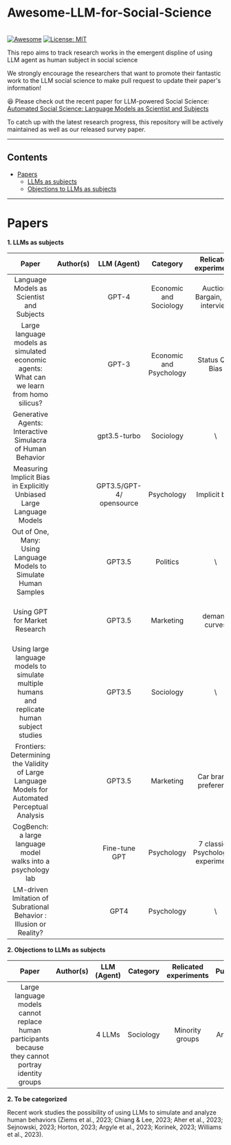 # Awesome-LLM-for-Social-Science 

\
[![Awesome](https://awesome.re/badge.svg)](https://awesome.re)
[![License: MIT](https://img.shields.io/badge/License-MIT-green.svg)](https://opensource.org/licenses/MIT)



This repo aims to track research works in the emergent displine of using LLM agent as human subject in social science

We strongly encourage the researchers that want to promote their fantastic work to the LLM social science to make pull request to update their paper's information!

:satisfied: Please check out the recent paper for LLM-powered Social Science: [Automated Social Science: Language Models as Scientist and Subjects](https://arxiv.org/abs/2404.11794)

To catch up with the latest research progress, this repository will be actively maintained as well as our released survey paper.

--- 

## Contents

- [Papers](#papers)
  - [LLMs as subjects](#experiment)
  - [Objections to LLMs as subjects](#experiment)



--- 

# Papers 

<b>1. LLMs as subjects</b>

| **Paper**| **Author(s)**  | **LLM (Agent)** | **Category** | **Relicated experiments** |**Publication** | **Link** |
|:---:|:----|:---:|:---:|:---:|:---:|:---:|
Language Models as Scientist and Subjects || GPT-4 | Economic and Sociology | Auction, Bargain, Job interview| Arxiv 2024| [[Link]](https://arxiv.org/abs/2404.11794) |
| Large language models as simulated economic agents: What can we learn from homo silicus? || GPT-3 | Economic and Psychology| Status Quo Bias| Arxiv 2023| [[Link]](https://www.nber.org/papers/w31122) |
| Generative Agents: Interactive Simulacra of Human Behavior | | gpt3.5-turbo | Sociology | \ |UIST 23|[[Link]](https://arxiv.org/pdf/2304.03442.pdf) |
| Measuring Implicit Bias in Explicitly Unbiased Large Language Models || GPT3.5/GPT-4/ opensource| Psychology | Implicit bias |ArXiv 23|[[Link]](https://arxiv.org/pdf/2402.04105.pdf) |
| Out of One, Many: Using Language Models to Simulate Human Samples|| GPT3.5 | Politics | \ |Political Analysis 23|[[Link]](https://www.cambridge.org/core/journals/political-analysis/article/abs/out-of-one-many-using-language-models-to-simulate-human-samples/035D7C8A55B237942FB6DBAD7CAA4E49) |
| Using GPT for Market Research|| GPT3.5 | Marketing | demand curves |Harvard Business School Working Paper 23|[[Link]](https://www.hbs.edu/ris/Publication%20Files/23-062_b8fbedcd-ade4-49d6-8bb7-d216650ff3bd.pdf) |
|Using large language models to simulate multiple humans and replicate human subject studies|| GPT3.5 |  Sociology | \ |PMLR 23|[[Link]](https://arxiv.org/abs/2208.10264) |
|Frontiers: Determining the Validity of Large Language Models for Automated Perceptual Analysis|| GPT3.5 |  Marketing | Car brands preference |Market Science 24|[[Link]](https://pubsonline.informs.org/doi/10.1287/mksc.2023.0454) |
|CogBench: a large language model walks into a psychology lab|| Fine-tune GPT |  Psychology | 7 classical Psychological experiments |ArXiv 24|[[Link]](https://arxiv.org/abs/2402.18225) |
|LM-driven Imitation of Subrational Behavior : Illusion or Reality?|| GPT4 | Psychology | \ |ArXiv 24|[[Link]](https://arxiv.org/pdf/2402.18225.pdf) |


<b>2. Objections to LLMs as subjects</b>

| **Paper** | **Author(s)**  | **LLM (Agent)** | **Category** | **Relicated experiments** |**Publication** | **Link** |
|:---:|:----|:---:|:---:|:---:|:---:|:---:|
|Large language models cannot replace human participants because they cannot portray identity groups|| 4 LLMs | Sociology | Minority groups| Arxiv 2024| [[Link]](https://arxiv.org/pdf/2402.01908.pdf) |




<b>2. To be categorized</b>

Recent work studies the possibility of using LLMs to simulate and analyze human behaviors (Ziems et al., 2023; Chiang & Lee, 2023; Aher et al., 2023; Sejnowski, 2023; Horton, 2023; Argyle et al., 2023; Korinek, 2023; Williams et al., 2023).












